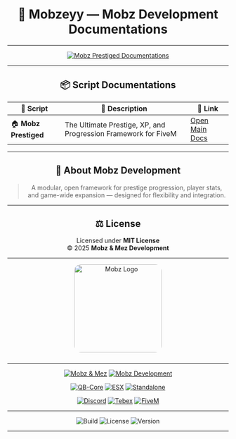 <div align="center">


# 🧩 Mobzeyy — Mobz Development Documentations

---

[![Mobz Prestiged Documentations](https://img.shields.io/badge/Mobz%20Prestiged-Documentations-orange?style=for-the-badge)](https://github.com/Mobzeyy/Mobz-Development-Documentations/tree/main/mobz-prestiged-documentations)

---

## 📦 Script Documentations

| 📁 Script | 📝 Description | 🔗 Link |
|------------|----------------|---------|
| 🏠 **Mobz Prestiged** | The Ultimate Prestige, XP, and Progression Framework for FiveM | [Open Main Docs](mobz-prestiged-documentations/README.md) |

---

## 🧾 About Mobz Development

> A modular, open framework for prestige progression, player stats,  
> and game-wide expansion — designed for flexibility and integration.

---

## ⚖️ License

Licensed under **MIT License**  
© 2025 **Mobz & Mez Development**

---

<div align="center">

<!-- Logo -->
<img src="https://i.postimg.cc/RZrBFgCH/ZOMBIEWAR.png" alt="Mobz Logo" width="200" style="border-radius:15px; margin-bottom:10px;" />


---

<!-- Team / Credits -->
[![Mobz & Mez](https://img.shields.io/badge/Mobz%20%26%20Mez-Lead%20Developers-8A2BE2?style=for-the-badge&logo=github)](README.md#license--credits)
[![Mobz Development](https://img.shields.io/badge/Mobz%20Development-Official-purple?style=for-the-badge)](README.md)

<!-- Frameworks -->
[![QB-Core](https://img.shields.io/badge/Framework-QB--Core-orange?style=for-the-badge)](https://github.com/qbcore-framework/qb-core)
[![ESX](https://img.shields.io/badge/Framework-ESX-red?style=for-the-badge)](https://github.com/esx-framework/es_extended)
[![Standalone](https://img.shields.io/badge/Standalone-Compatible-green?style=for-the-badge)](#overview)

<!-- Quick Actions -->
[![Discord](https://img.shields.io/badge/Discord-Join%20Us-5865F2?logo=discord&logoColor=white&style=for-the-badge)](https://discord.gg/YOURINVITE)
[![Tebex](https://img.shields.io/badge/Tebex-Store-00b894?style=for-the-badge)](https://mobz.tebex.io)
[![FiveM](https://img.shields.io/badge/FiveM-Framework-orange?style=for-the-badge&logo=fivem)](https://fivem.net)

---

![Build](https://img.shields.io/badge/Build-Passing-brightgreen?style=flat-square)
![License](https://img.shields.io/badge/License-MIT-blue?style=flat-square)
![Version](https://img.shields.io/badge/Version-1.0.0-yellow?style=flat-square)


---
</div>
